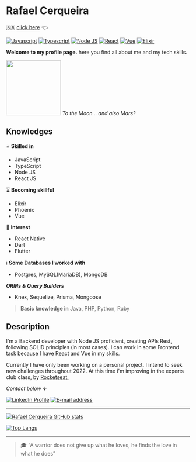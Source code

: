 # Rafael Cerqueira

🇧🇷 [click here](/PT_br-Readme.md) 👈

[![Javascript](https://img.shields.io/badge/-Javascript-333333?style=for-the-badge&logo=javascript)](https://developer.mozilla.org/en-US/docs/Web/JavaScript) [![Typescript](https://img.shields.io/badge/-TypeScript-333333?style=for-the-badge&logo=typescript)](https://www.typescriptlang.org/) [![Node JS](https://img.shields.io/badge/-Node.js-333333?style=for-the-badge&logo=node.js)](https://nodejs.org/en/) [![React](https://img.shields.io/badge/-React-333333?style=for-the-badge&logo=react)](https://reactjs.org/) [![Vue](https://img.shields.io/badge/-Vue-333333?style=for-the-badge&logo=vue.js)](https://vuejs.org/) [![Elixir](https://img.shields.io/badge/-Elixir-333333?style=for-the-badge&logo=elixir&logoColor=990099)](https://elixir-lang.org/)

**Welcome to my profile page.**
here you find all about me and my tech skills.

<img src="https://c.tenor.com/lZE8tZGKLQ4AAAAi/saturn-v-space.gif" width=150> _To the Moon... and also Mars?_

## Knowledges

:star: **Skilled in**

- JavaScript
- TypeScript
- Node JS
- React JS

:hourglass: **Becoming skillful**

- Elixir
- Phoenix
- Vue

:eyes: **Interest**

- React Native
- Dart
- Flutter

ℹ️ **Some Databases I worked with**

- Postgres, MySQL(MariaDB), MongoDB

_**ORMs & Query Builders**_

- Knex, Sequelize, Prisma, Mongoose

> **Basic knowledge in** Java, PHP, Python, Ruby

## Description

I'm a Backend developer with Node JS proficient, creating APIs Rest, following SOLID principles (in most cases). I can work in some Frontend task because I have React and Vue in my skills.

Currently I have only been working on a personal project. I intend to seek new challenges throughout 2022. At this time i'm improving in the experts club class, by [Rocketseat.](https://www.rocketseat.com.br/expertsclub)

_Contact below ↓_

[![LinkedIn Profile](https://img.shields.io/badge/-linkedin-0040FF?style=for-the-badge&logo=linkedin)](https://www.linkedin.com/in/rafascerqueira/) [![E-mail address](https://img.shields.io/badge/-Gmail-F2F2F2?style=for-the-badge&logo=gmail)](mailto:rafascerqueira.dev@gmail.com)

---

[![Rafael Cerqueira GitHub stats](https://github-readme-stats.vercel.app/api?username=rafascerqueira&show_icons=true&theme=gruvbox)](https://github.com/rafascerqueira?tab=repositories)

[![Top Langs](https://github-readme-stats.vercel.app/api/top-langs/?username=rafascerqueira&layout=compact&theme=gruvbox)](https://github.com/rafascerqueira?tab=repositories)

---

> :mortar_board: “A warrior does not give up what he loves, he finds the love in what he does”
